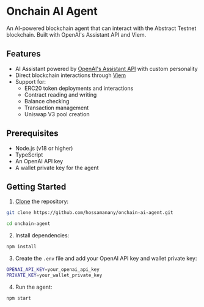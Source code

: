 # Onchain AI Agent

An AI-powered blockchain agent that can interact with the Abstract Testnet blockchain. Built with OpenAI's Assistant API and Viem.

## Features

- AI Assistant powered by [OpenAI's Assistant API](https://platform.openai.com/docs/assistants/overview) with custom personality
- Direct blockchain interactions through [Viem](https://viem.sh/)
- Support for:
  - ERC20 token deployments and interactions
  - Contract reading and writing
  - Balance checking
  - Transaction management
  - Uniswap V3 pool creation

## Prerequisites

- Node.js (v18 or higher)
- TypeScript
- An OpenAI API key
- A wallet private key for the agent

## Getting Started

1. [Clone](https://docs.github.com/en/repositories/creating-and-managing-repositories/cloning-a-repository) the repository:

```bash
git clone https://github.com/hossamanany/onchain-ai-agent.git

cd onchain-agent
```

2. Install dependencies:

```bash
npm install
```

3. Create the `.env` file and add your OpenAI API key and wallet private key:

```bash
OPENAI_API_KEY=your_openai_api_key
PRIVATE_KEY=your_wallet_private_key
```

4. Run the agent:

```bash
npm start
```
